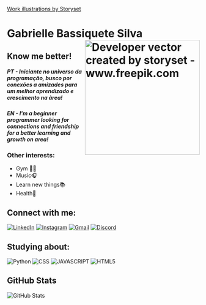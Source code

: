 <a href="https://storyset.com/work"> Work illustrations by Storyset</a> 
<h1> Gabrielle Bassiquete Silva
  <a href"https://github.com/gabrielle978">
  <img align="right"  alt="Developer vector created by storyset - www.freepik.com" height="300" src="https://github.com/gabrielle978/gabrielle978/assets/100743446/d2bc9d67-c5e2-4789-90f1-a5c81beddf55"></a>
</h1>

## Know me better!
<h5><em>PT - </em> Iniciante no universo da programação, busco por conexões a amizades para um melhor aprendizado e crescimento na àrea!</h5>
<h5><em>EN - </em> I'm a beginner programmer looking for connections and friendship for a better learning and growth on area!</h5>

### Other interests: 
* Gym 🏋️‍♀️
* Music🎧
* Learn new things📚
* Health🍉

## Connect with me:

[![LinkedIn](https://img.shields.io/badge/LinkedIn-97195D?style=for-the-badge&logo=linkedin&logoColor=white)](https://www.linkedin.com/in/gabrielle-b-4b4883205/)
[![Instagram](https://img.shields.io/badge/-Instagram-97195D?style=for-the-badge&logo=instagram&logoColor=white)](https://www.instagram.com/gaabiis_bassiquete?igsh=d2xweDF0YzI2Njh6)
[![Gmail](https://img.shields.io/badge/Gmail-97195D?style=for-the-badge&logo=gmail&logoColor=white)](mailto:Gbassiquete@gmail.com)
[![Discord](https://img.shields.io/badge/Discord-97195D?style=for-the-badge&logo=discord&logoColor=white)](https://discord.gg/HnZS8JRG)

## Studying about:
![Python](https://img.shields.io/badge/python-3670A0?style=for-the-badge&logo=python&logoColor=ffdd54)
![CSS](https://img.shields.io/badge/css-blue?style=for-the-badge&logo=css&logoColor=white)
![JAVASCRIPT](https://img.shields.io/badge/javascript-gold?style=for-the-badge&logo=js&logoColor=white)
![HTML5](https://img.shields.io/badge/HTML5-E34F26?style=for-the-badge&logo=html5&logoColor=white)

## GitHub Stats
![GitHub Stats](https://github-readme-stats.vercel.app/api?username=Gabrielle978&theme=transparent&bg_color=000&border_color=97195D&show_icons=true&icon_color=97195D&title_color=97195D&text_color=FFF)
